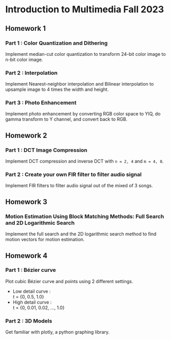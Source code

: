 # Introduction to Multimedia Fall 2023

## Homework 1

### Part 1 : Color Quantization and Dithering
Implement median-cut color quantization to transform 24-bit color image to n-bit color image.

### Part 2 : Interpolation
Implement Nearest-neighbor interpolation and Bilinear interpolation to upsample image to 4 times the width and height.

### Part 3 : Photo Enhancement
Implement photo enhancement by converting RGB color space to YIQ, do gamma transform to Y channel, and convert back to RGB.

## Homework 2

### Part 1 : DCT Image Compression
Implement DCT compression and inverse DCT with `n = 2, 4` and `m = 4, 8`.

### Part 2 : Create your own FIR filter to filter audio signal

Implement FIR filters to filter audio signal out of the mixed of 3 songs.

## Homework 3

### Motion Estimation Using Block Matching Methods: Full Search and 2D Logarithmic Search

Implement the full search and the 2D logarithmic search method to find motion vectors for motion estimation.

## Homework 4

### Part 1 : Bézier curve

Plot cubic Bézier curve and points using 2 different settings.
* Low detail curve : <br>t = {0, 0.5, 1.0}
* High detail curve : <br>t = {0, 0.01, 0.02, ..., 1.0}

### Part 2 : 3D Models

Get familiar with plotly, a python graphing library.